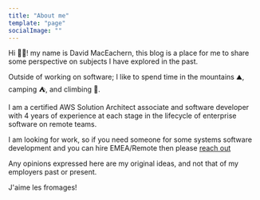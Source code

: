 ```yaml
---
title: "About me"
template: "page"
socialImage: ""
---
```


Hi 👋🏻! my name is David MacEachern, this blog is a place for me to share some perspective on subjects I have explored in the past.

Outside of working on software; I like to spend time in the mountains ⛰️, camping ⛺, and climbing 🧗. 

I am a certified AWS Solution Architect associate and software developer with 4 years of experience at each stage in the lifecycle of enterprise software on remote teams.

I am looking for work, so if you need someone for some systems software development and you can hire EMEA/Remote then please [reach out](https://www.linkedin.com/in/david-maceachern-35943440/)

Any opinions expressed here are my original ideas, and not that of my employers past or present.

J'aime les fromages!